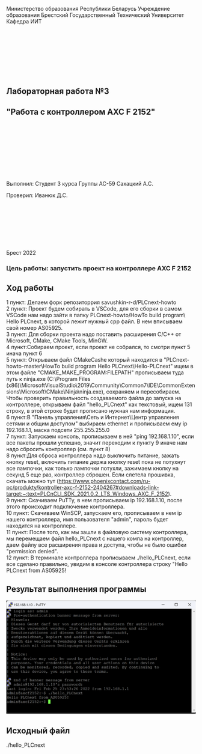 Министерство образования Республики Беларусь
Учреждение образования Брестский Государственный Технический Университет
Кафедра ИИТ
<br/><br/><br/><br/><br/><br/><br/><br/><br/>
## Лабораторная работа №3
## "Работа с контроллером AXC F 2152"
<br/><br/><br/><br/><br/><br/><br/><br/><br/>
Выполнил:
Студент 3 курса
Группы АС-59
Сахацкий А.С.

Проверил:
Иванюк Д.С.
<br/><br/><br/><br/><br/><br/><br/><br/><br/>
Брест 2022

### Цель работы: запустить проект на контроллере AXC F 2152
## Ход работы 
1 пункт: Делаем форк репозиторрия savushkin-r-d/PLCnext-howto<br>
2 пункт: Проект будем собирать в VSCode, для его сборки в самом VSCode нам надо зайти в папку PLCnext-howto/HowTo build program\ Hello PLCnext, в которой лежит нужный cpp файл. В нем вписываем свой номер AS05925.<br>
3 пункт: Для сборки проекта надо поставить расширения С/С++ от Microsoft, CMake, CMake Tools, MinGW.<br>
4 пункт:Собираем проект, если проект не собрался, то смотри пункт 5 инача пункт 6<br>
5 пункт: Открываем файл CMakeCashe который находится в "PLCnext-howto-master\HowTo build program Hello PLCnext\Hello-PLCnext" ищем в этом файле "CMAKE_MAKE_PROGRAM:FILEPATH" прописываем туда путь к ninja.exe (C:\Program Files (x86)\MicrosoftVisualStudio\2019\Community\Common7\IDE\CommonExtensions\Microsoft\CMake\Ninja\ninja.exe), сохраняем и пересобираем.
Чтобы проверить правильность создаваемого файла до запуска на контроллере, открываем файл "hello_PLCnext" как текстовый, ищем 131 строку, в этой строке будет прописано нужная нам информация. <br>
6 пункт:В "Панель управления\Сеть и Интернет\Центр управления сетями и общим доступом"  выбираем ethernet и прописываем ему ip 192.168.1.1, маска подсети 255.255.255.0 <br>
7 пункт: Запускаем консоль, прописываем в ней "ping 192.168.1.10", если все пакеты прошли успешно, значит переходим к пункту 9 иначе нам надо сбросить контроллер (см. пункт 8)<br>
8 пункт:Для сброса контроллера надо выключить питание, зажать кнопку reset, включить питание держа кнопку reset пока не потухнут вcе лампочки, как только лампочки потухли, зажимаем кнопку на секунд 5 еще раз, контроллер сброшен. Если слетела прошивкa, скачать можно тут (https://www.phoenixcontact.com/ru-pc/produkty/kontroller-axc-f-2152-2404267#downloads-link-target:~:text=PLCnCLI_SDK_2021.0.2_LTS_Windows_AXC_F_2152).<br>
9 пункт: Скачиваем PuTTy, в нем прописываем ip 192.168.1.10, после этого происходит подключение контроллера.<br>
10 пункт: Скачиваем WinSCP, запускаем его, прописываем в нем ip нашего контроллера, имя пользователя "admin", пароль будет находится на контроллере.<br>
11 пункт: После того, как мы зашли в файловую систему контроллера, мы перемещаем файл hello_PLCnext с нашего компа на контроллер, даем файлу все расширения права и доступа, чтобы не было ошибки "permission denied".<br>
12 пункт: В терминале контроллера прописываем ./hello_PLCnext, если все сделано правильно, увидим в консоле контроллера строку "Hello PLCnext from AS05925!<br>

## Результат выполнения программы

![Отчет](https://raw.githubusercontent.com/brstu/MMIPU-2022/b0837e11bc1624cb33b4c858e6b60b38c406c82c/trunk/as005925/task_03/doc/image/console.png)

## Исходный файл
./hello_PLCnext

